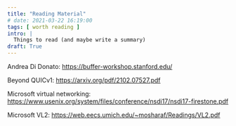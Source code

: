 ```yaml
---
title: "Reading Material"
# date: 2021-03-22 16:19:00
tags: [ worth reading ]
intro: |
  Things to read (and maybe write a summary)
draft: True
---
```

Andrea Di Donato: https://buffer-workshop.stanford.edu/

Beyond QUICv1: https://arxiv.org/pdf/2102.07527.pdf

Microsoft virtual networking: https://www.usenix.org/system/files/conference/nsdi17/nsdi17-firestone.pdf

Microsoft VL2: https://web.eecs.umich.edu/~mosharaf/Readings/VL2.pdf

